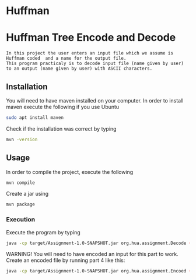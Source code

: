 # Huffman
    

# Huffman Tree Encode and Decode
	In this project the user enters an input file which we assume is Huffman coded  and a name for the output file.
	This program practicaly is to decode input file (name given by user) to an output (name given by user) with ASCII characters.


## Installation
You will need to have maven installed on your computer. In order to install maven execute the following if you use Ubuntu
```bash
sudo apt install maven
```
Check if the installation was correct by typing
```bash
mvn -version
```
## Usage

In order to compile the project, execute the following 
```bash
mvn compile
```
Create a jar using
```bash
mvn package
```
### Execution
Execute the program by typing
```bash
java -cp target/Assignment-1.0-SNAPSHOT.jar org.hua.assignment.Decode (your input file) (your output file)
```
WARNING! You will need to have encoded an input for this part to work. Create an encoded file by running part 4 like this:
```bash
java -cp target/Assignment-1.0-SNAPSHOT.jar org.hua.assignment.Encoed (your input file) (your output file)
```

